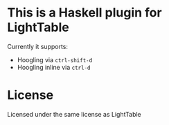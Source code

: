This is a Haskell plugin for LightTable
===

Currently it supports:
* Hoogling via `ctrl-shift-d`
* Hoogling inline via `ctrl-d`


License
===

Licensed under the same license as LightTable